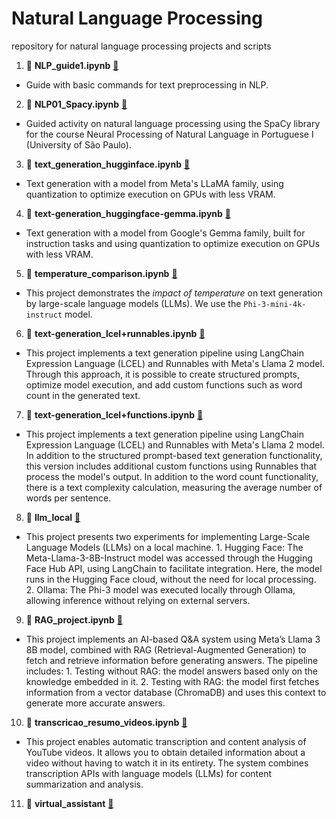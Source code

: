 # Natural Language Processing
repository for natural language processing projects and scripts

1. 📄 **NLP_guide1.ipynb** [🔗](https://github.com/thiagotims/nlp/blob/main/NLP_guide1.ipynb)
  - Guide with basic commands for text preprocessing in NLP.
2. 📄 **NLP01_Spacy.ipynb** [🔗](https://github.com/thiagotims/nlp/blob/main/NLP01_Spacy.ipynb)
  - Guided activity on natural language processing using the SpaCy library for the course Neural Processing of Natural Language in Portuguese I (University of São Paulo).
3. 📄 **text_generation_hugginface.ipynb** [🔗](https://github.com/thiagotims/nlp/blob/main/text_generation_hugginface.ipynb)
  - Text generation with a model from Meta's LLaMA family, using quantization to optimize execution on GPUs with less VRAM.
4. 📄 **text-generation_huggingface-gemma.ipynb** [🔗](https://github.com/thiagotims/nlp/blob/main/text-generation_huggingface_gemma.ipynb)
  - Text generation with a model from Google's Gemma family, built for instruction tasks and using quantization to optimize execution on GPUs with less VRAM.
5. 📄 **temperature_comparison.ipynb** [🔗](https://github.com/thiagotims/nlp/blob/main/temperature_comparison.ipynb)
  - This project demonstrates the *impact of temperature* on text generation by large-scale language models (LLMs). We use the `Phi-3-mini-4k-instruct` model.
6.  📄 **text-generation_lcel+runnables.ipynb** [🔗](https://github.com/thiagotims/nlp/blob/main/text_generation_lcel%2Brunnables.ipynb)
  - This project implements a text generation pipeline using LangChain Expression Language (LCEL) and Runnables with Meta's Llama 2 model. Through this approach, it is possible to create structured prompts, optimize model execution, and add custom functions such as word count in the generated text.
7.  📄 **text-generation_lcel+functions.ipynb** [🔗](https://github.com/thiagotims/nlp/blob/main/text_generation_lcel%2Bfunctions.ipynb)
  - This project implements a text generation pipeline using LangChain Expression Language (LCEL) and Runnables with Meta's Llama 2 model. In addition to the structured prompt-based text generation functionality, this version includes additional custom functions using Runnables that process the model's output. In addition to the word count functionality, there is a text complexity calculation, measuring the average number of words per sentence.
8. 📁 **llm_local** [🔗](https://github.com/thiagotims/nlp/tree/main/llm_local)
  - This project presents two experiments for implementing Large-Scale Language Models (LLMs) on a local machine. 1. Hugging Face: The Meta-Llama-3-8B-Instruct model was accessed through the Hugging Face Hub API, using LangChain to facilitate integration. Here, the model runs in the Hugging Face cloud, without the need for local processing. 2. Ollama: The Phi-3 model was executed locally through Ollama, allowing inference without relying on external servers.
9. 📄 **RAG_project.ipynb**  [🔗](https://github.com/thiagotims/nlp/blob/main/RAG_project.ipynb)
  - This project implements an AI-based Q&A system using Meta’s Llama 3 8B model, combined with RAG (Retrieval-Augmented Generation) to fetch and retrieve information before generating answers. The pipeline includes: 1. Testing without RAG: the model answers based only on the knowledge embedded in it. 2. Testing with RAG: the model first fetches information from a vector database (ChromaDB) and uses this context to generate more accurate answers.
10. 📄 **transcricao_resumo_videos.ipynb**  [🔗](https://github.com/thiagotims/nlp/blob/main/transcricao_resumo_videos.ipynb)
  - This project enables automatic transcription and content analysis of YouTube videos. It allows you to obtain detailed information about a video without having to watch it in its entirety. The system combines transcription APIs with language models (LLMs) for content summarization and analysis.
11. 📁 **virtual_assistant** [🔗](https://github.com/thiagotims/nlp/tree/main/virtual_assistant)
